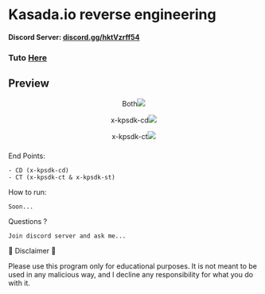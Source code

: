<h1>Kasada.io reverse engineering</h1>

<h4>Discord Server: <a href="https://discord.gg/hktVzrff54">discord.gg/hktVzrff54</a></h2>


<h3>Tuto <a href="https://discord.gg/hktVzrff54">Here</a></h1>

<h2>Preview</h3>

<p align="center">Both<img src="https://cdn.discordapp.com/attachments/1067526836168433786/1140744103831801856/image.png"></p>
<p align="center">x-kpsdk-cd<img src="https://cdn.discordapp.com/attachments/1067526836168433786/1140744745656799272/image.png"></p>
<p align="center">x-kpsdk-ct<img src="https://cdn.discordapp.com/attachments/1067526836168433786/1140744590979239966/image.png"></p>



###

End Points:
```
- CD (x-kpsdk-cd)
- CT (x-kpsdk-ct & x-kpsdk-st)
```



How to run:
```
Soon...
```

Questions ?
```
Join discord server and ask me...
```

📌 Disclaimer 📌

Please use this program only for educational purposes. It is not meant to be used in any malicious way, and I decline any responsibility for what you do with it.
